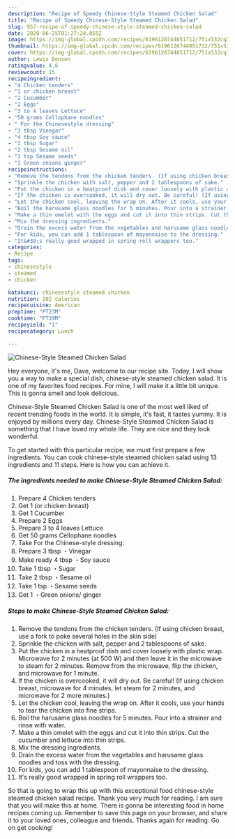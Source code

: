 ```yaml
---
description: "Recipe of Speedy Chinese-Style Steamed Chicken Salad"
title: "Recipe of Speedy Chinese-Style Steamed Chicken Salad"
slug: 957-recipe-of-speedy-chinese-style-steamed-chicken-salad
date: 2020-06-25T01:27:24.055Z
image: https://img-global.cpcdn.com/recipes/6196126744051712/751x532cq70/chinese-style-steamed-chicken-salad-recipe-main-photo.jpg
thumbnail: https://img-global.cpcdn.com/recipes/6196126744051712/751x532cq70/chinese-style-steamed-chicken-salad-recipe-main-photo.jpg
cover: https://img-global.cpcdn.com/recipes/6196126744051712/751x532cq70/chinese-style-steamed-chicken-salad-recipe-main-photo.jpg
author: Lewis Benson
ratingvalue: 4.6
reviewcount: 15
recipeingredient:
- "4 Chicken tenders"
- "1 or chicken breast"
- "1 Cucumber"
- "2 Eggs"
- "3 to 4 leaves Lettuce"
- "50 grams Cellophane noodles"
- " For the Chinesestyle dressing"
- "3 tbsp Vinegar"
- "4 tbsp Soy sauce"
- "1 tbsp Sugar"
- "2 tbsp Sesame oil"
- "1 tsp Sesame seeds"
- "1 Green onions ginger"
recipeinstructions:
- "Remove the tendons from the chicken tenders. (If using chicken breast, use a fork to poke several holes in the skin side)"
- "Sprinkle the chicken with salt, pepper and 2 tablespoons of sake."
- "Put the chicken in a heatproof dish and cover loosely with plastic wrap. Microwave for 2 minutes (at 500 W) and then leave it in the microwave to steam for 2 minutes. Remove from the microwave, flip the chicken, and microwave for 1 minute."
- "If the chicken is overcooked, it will dry out. Be careful! (If using chicken breast, microwave for 4 minutes, let steam for 2 minutes, and microwave for 2 more minutes.)"
- "Let the chicken cool, leaving the wrap on. After it cools, use your hands to tear the chicken into fine strips."
- "Boil the harusame glass noodles for 5 minutes. Pour into a strainer and rinse with water."
- "Make a thin omelet with the eggs and cut it into thin strips. Cut the cucumber and lettuce into thin strips."
- "Mix the dressing ingredients."
- "Drain the excess water from the vegetables and harusame glass noodles and toss with the dressing."
- "For kids, you can add 1 tablespoon of mayonnaise to the dressing."
- "It&#39;s really good wrapped in spring roll wrappers too."
categories:
- Recipe
tags:
- chinesestyle
- steamed
- chicken

katakunci: chinesestyle steamed chicken 
nutrition: 202 calories
recipecuisine: American
preptime: "PT23M"
cooktime: "PT39M"
recipeyield: "1"
recipecategory: Lunch

---
```



![Chinese-Style Steamed Chicken Salad](https://img-global.cpcdn.com/recipes/6196126744051712/751x532cq70/chinese-style-steamed-chicken-salad-recipe-main-photo.jpg)

Hey everyone, it's me, Dave, welcome to our recipe site. Today, I will show you a way to make a special dish, chinese-style steamed chicken salad. It is one of my favorites food recipes. For mine, I will make it a little bit unique. This is gonna smell and look delicious.



Chinese-Style Steamed Chicken Salad is one of the most well liked of recent trending foods in the world. It is simple, it's fast, it tastes yummy. It is enjoyed by millions every day. Chinese-Style Steamed Chicken Salad is something that I have loved my whole life. They are nice and they look wonderful.


To get started with this particular recipe, we must first prepare a few ingredients. You can cook chinese-style steamed chicken salad using 13 ingredients and 11 steps. Here is how you can achieve it.

<!--inarticleads1-->

##### The ingredients needed to make Chinese-Style Steamed Chicken Salad:

1. Prepare 4 Chicken tenders
1. Get 1 (or chicken breast)
1. Get 1 Cucumber
1. Prepare 2 Eggs
1. Prepare 3 to 4 leaves Lettuce
1. Get 50 grams Cellophane noodles
1. Take  For the Chinese-style dressing:
1. Prepare 3 tbsp ・Vinegar
1. Make ready 4 tbsp ・Soy sauce
1. Take 1 tbsp ・Sugar
1. Take 2 tbsp ・Sesame oil
1. Take 1 tsp ・Sesame seeds
1. Get 1 ・Green onions/ ginger




<!--inarticleads2-->

##### Steps to make Chinese-Style Steamed Chicken Salad:

1. Remove the tendons from the chicken tenders. (If using chicken breast, use a fork to poke several holes in the skin side)
1. Sprinkle the chicken with salt, pepper and 2 tablespoons of sake.
1. Put the chicken in a heatproof dish and cover loosely with plastic wrap. Microwave for 2 minutes (at 500 W) and then leave it in the microwave to steam for 2 minutes. Remove from the microwave, flip the chicken, and microwave for 1 minute.
1. If the chicken is overcooked, it will dry out. Be careful! (If using chicken breast, microwave for 4 minutes, let steam for 2 minutes, and microwave for 2 more minutes.)
1. Let the chicken cool, leaving the wrap on. After it cools, use your hands to tear the chicken into fine strips.
1. Boil the harusame glass noodles for 5 minutes. Pour into a strainer and rinse with water.
1. Make a thin omelet with the eggs and cut it into thin strips. Cut the cucumber and lettuce into thin strips.
1. Mix the dressing ingredients.
1. Drain the excess water from the vegetables and harusame glass noodles and toss with the dressing.
1. For kids, you can add 1 tablespoon of mayonnaise to the dressing.
1. It&#39;s really good wrapped in spring roll wrappers too.




So that is going to wrap this up with this exceptional food chinese-style steamed chicken salad recipe. Thank you very much for reading. I am sure that you will make this at home. There is gonna be interesting food in home recipes coming up. Remember to save this page on your browser, and share it to your loved ones, colleague and friends. Thanks again for reading. Go on get cooking!
